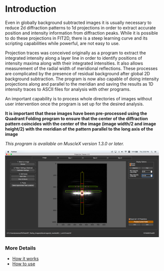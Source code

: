 # Introduction

Even in globally background subtracted images it is usually necessary to reduce 2d diffraction patterns to 1d projections in order to extract accurate position and intensity information from diffraction peaks. While it is possible to do these projections in FIT2D, there is a steep learning curve and its scripting capabilities while powerful, are  not easy to use. 

Projection traces was conceived originally as a program to extract the integrated intensity along a layer line in order to identify positions of intensity maxima along with their integrated intensities. It also allows measurement of the radial width of meridional reflections. These processes are complicated by the presence of residual background after global 2D background subtraction. The program is now also capable of doing intensity projections along and parallel to the meridian and saving the results as 1D intensity traces to ASCII files for analysis with other programs. 

An important capability is to process whole directories of images without user intervention once the program is set up for the desired analysis. 

**It is important that these images have been pre-processed using the Quadrant Folding program to ensure that the center of the diffraction pattern coincides with the center of the image (image width/2 and image height/2) with the meridian of the pattern parallel to the long axis of the image**

*This program is available on MuscleX version 1.3.0 or later.*

![-](../../images/PT/boxes_peaks.png)

### More Details
* [How it works](Projection-Traces--How-it-works)
* [How to use](Projection-Traces--How-to-use)